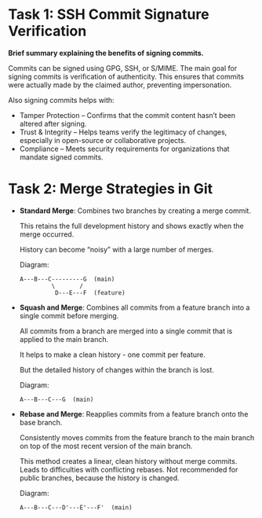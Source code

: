 # Task 1: SSH Commit Signature Verification

**Brief summary explaining the benefits of signing commits.**

Commits can be signed using GPG, SSH, or S/MIME. The main goal for signing commits is verification of authenticity. This ensures that commits were actually made by the claimed author, preventing impersonation. 

Also signing commits helps with:
   - Tamper Protection – Confirms that the commit content hasn’t been altered after signing. 
   - Trust & Integrity – Helps teams verify the legitimacy of changes, especially in open-source or collaborative projects. 
   - Compliance – Meets security requirements for organizations that mandate signed commits.

# Task 2: Merge Strategies in Git

- **Standard Merge**: Combines two branches by creating a merge commit.

    This retains the full development history and shows exactly when the merge occurred.

    History can become “noisy” with a large number of merges.

    Diagram:
    ```
    A---B---C---------G  (main)
             \       /
              D---E---F  (feature)
    ```

- **Squash and Merge**: Combines all commits from a feature branch into a single commit before merging.

    All commits from a branch are merged into a single commit that is applied to the main branch.

    It helps to make a clean history - one commit per feature.

    But the detailed history of changes within the branch is lost.

    Diagram:
    ```
    A---B---C---G  (main)
    ```

- **Rebase and Merge**: Reapplies commits from a feature branch onto the base branch.

    Consistently moves commits from the feature branch to the main branch on top of the most recent version of the main branch.

    This method creates a linear, clean history without merge commits. Leads to difficulties with conflicting rebases. Not recommended for public branches, because the history is changed.

    Diagram:
    ```
    A---B---C---D'---E'---F'  (main)
    ```
